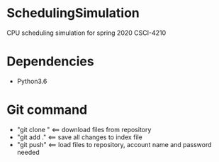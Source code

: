 # SchedulingSimulation
CPU scheduling simulation for spring 2020 CSCI-4210
# Dependencies
- Python3.6

# Git command
- "git clone <path>" <== download files from repository
- "git add ."        <== save all changes to index file
- "git push"         <== load files to repository, account name and password needed
